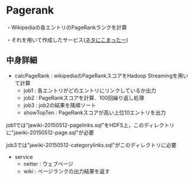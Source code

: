 # Pagerank

・Wikipediaの各エントリのPageRankランクを計算

・それを用いて作成したサービス([ネタにこまったー](http://www.ai.cs.kobe-u.ac.jp/~akita/netter/))


## 中身詳細
- calcPageRank : wikipediaのPageRankスコアをHadoop Streamingを用いて計算
	+ job1 : 各エントリがどのエントリにリンクしているか出力
	+ job2 : PageRankスコアを計算．100回繰り返し処理
	+ job3 : job2の結果を降順ソート
	+ showTopTen : PageRankスコアが高い上位10エントリを出力

job1では"jawiki-20150512-pagelinks.sql"をHDFS上，このディレクトリに"jawiki-20150512-page.sql"が必要

job3では"jawiki-20150512-categorylinks.sql"がこのディレクトリに必要


- service
	+ netter : ウェブページ
	+ wiki : ページランクの出力結果を返す
